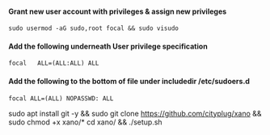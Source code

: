 #### Grant new user account with privileges & assign new privileges
    sudo usermod -aG sudo,root focal && sudo visudo
#### Add the following underneath User privilege specification 
    focal	ALL=(ALL:ALL) ALL 
#### Add the following to the bottom of file under includedir /etc/sudoers.d 
    focal ALL=(ALL) NOPASSWD: ALL

sudo apt install git -y && sudo git clone https://github.com/cityplug/xano && sudo chmod +x xano/*
cd xano/ && ./setup.sh